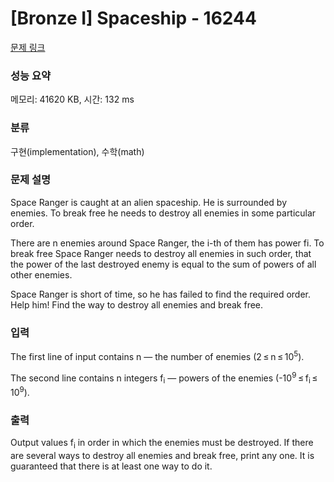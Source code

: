 # [Bronze I] Spaceship - 16244 

[문제 링크](https://www.acmicpc.net/problem/16244) 

### 성능 요약

메모리: 41620 KB, 시간: 132 ms

### 분류

구현(implementation), 수학(math)

### 문제 설명

<p>Space Ranger is caught at an alien spaceship. He is surrounded by enemies. To break free he needs to destroy all enemies in some particular order.</p>

<p>There are n enemies around Space Ranger, the i-th of them has power fi. To break free Space Ranger needs to destroy all enemies in such order, that the power of the last destroyed enemy is equal to the sum of powers of all other enemies.</p>

<p>Space Ranger is short of time, so he has failed to find the required order. Help him! Find the way to destroy all enemies and break free.</p>

### 입력 

 <p>The first line of input contains n — the number of enemies (2 ≤ n ≤ 10<sup>5</sup>).</p>

<p>The second line contains n integers f<sub>i</sub> — powers of the enemies (-10<sup>9</sup> ≤ f<sub>i</sub> ≤ 10<sup>9</sup>).</p>

### 출력 

 <p>Output values f<sub>i</sub> in order in which the enemies must be destroyed. If there are several ways to destroy all enemies and break free, print any one. It is guaranteed that there is at least one way to do it.</p>

